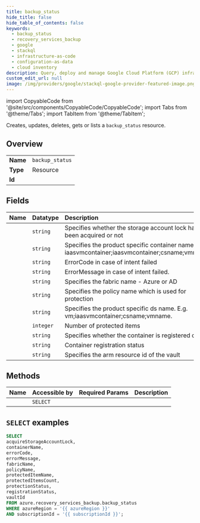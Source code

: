 ```yaml
---
title: backup_status
hide_title: false
hide_table_of_contents: false
keywords:
  - backup_status
  - recovery_services_backup
  - google
  - stackql
  - infrastructure-as-code
  - configuration-as-data
  - cloud inventory
description: Query, deploy and manage Google Cloud Platform (GCP) infrastructure and resources using SQL
custom_edit_url: null
image: /img/providers/google/stackql-google-provider-featured-image.png
---
```


import CopyableCode from '@site/src/components/CopyableCode/CopyableCode';
import Tabs from '@theme/Tabs';
import TabItem from '@theme/TabItem';

Creates, updates, deletes, gets or lists a <code>backup_status</code> resource.

## Overview
<table><tbody>
<tr><td><b>Name</b></td><td><code>backup_status</code></td></tr>
<tr><td><b>Type</b></td><td>Resource</td></tr>
<tr><td><b>Id</b></td><td><CopyableCode code="azure.recovery_services_backup.backup_status" /></td></tr>
</tbody></table>

## Fields
| Name | Datatype | Description |
|:-----|:---------|:------------|
| <CopyableCode code="acquireStorageAccountLock" /> | `string` | Specifies whether the storage account lock has been acquired or not |
| <CopyableCode code="containerName" /> | `string` | Specifies the product specific container name. E.g. iaasvmcontainer;iaasvmcontainer;csname;vmname. |
| <CopyableCode code="errorCode" /> | `string` | ErrorCode in case of intent failed |
| <CopyableCode code="errorMessage" /> | `string` | ErrorMessage in case of intent failed. |
| <CopyableCode code="fabricName" /> | `string` | Specifies the fabric name - Azure or AD |
| <CopyableCode code="policyName" /> | `string` | Specifies the policy name which is used for protection |
| <CopyableCode code="protectedItemName" /> | `string` | Specifies the product specific ds name. E.g. vm;iaasvmcontainer;csname;vmname. |
| <CopyableCode code="protectedItemsCount" /> | `integer` | Number of protected items |
| <CopyableCode code="protectionStatus" /> | `string` | Specifies whether the container is registered or not |
| <CopyableCode code="registrationStatus" /> | `string` | Container registration status |
| <CopyableCode code="vaultId" /> | `string` | Specifies the arm resource id of the vault |

## Methods
| Name | Accessible by | Required Params | Description |
|:-----|:--------------|:----------------|:------------|
| <CopyableCode code="get" /> | `SELECT` | <CopyableCode code="azureRegion, subscriptionId" /> |  |

## `SELECT` examples




```sql
SELECT
acquireStorageAccountLock,
containerName,
errorCode,
errorMessage,
fabricName,
policyName,
protectedItemName,
protectedItemsCount,
protectionStatus,
registrationStatus,
vaultId
FROM azure.recovery_services_backup.backup_status
WHERE azureRegion = '{{ azureRegion }}'
AND subscriptionId = '{{ subscriptionId }}';
```